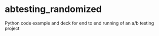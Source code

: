 # abtesting_randomized
Python code example and deck for end to end running of an a/b testing project
